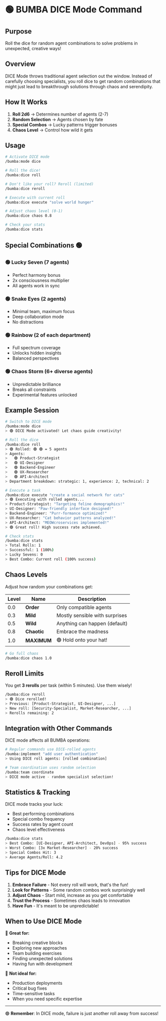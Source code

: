 # 🟢 BUMBA DICE Mode Command

## Purpose
Roll the dice for random agent combinations to solve problems in unexpected, creative ways!

## Overview

DICE Mode throws traditional agent selection out the window. Instead of carefully choosing specialists, you roll dice to get random combinations that might just lead to breakthrough solutions through chaos and serendipity.

## How It Works

1. **Roll 2d6** → Determines number of agents (2-7)
2. **Random Selection** → Agents chosen by fate
3. **Special Combos** → Lucky patterns trigger bonuses
4. **Chaos Level** → Control how wild it gets

## Usage

```bash
# Activate DICE mode
/bumba:mode dice

# Roll the dice!
/bumba:dice roll

# Don't like your roll? Reroll (limited)
/bumba:dice reroll

# Execute with current roll
/bumba:dice execute "solve world hunger"

# Adjust chaos level (0-1)
/bumba:dice chaos 0.8

# Check your stats
/bumba:dice stats
```

## Special Combinations 🟢

### 🟢 **Lucky Seven** (7 agents)
- Perfect harmony bonus
- 2x consciousness multiplier
- All agents work in sync

### 🟢 **Snake Eyes** (2 agents)  
- Minimal team, maximum focus
- Deep collaboration mode
- No distractions

### 🟢 **Rainbow** (2 of each department)
- Full spectrum coverage
- Unlocks hidden insights
- Balanced perspectives

### 🟢️ **Chaos Storm** (6+ diverse agents)
- Unpredictable brilliance
- Breaks all constraints
- Experimental features unlocked

## Example Session

```bash
# Switch to DICE mode
/bumba:mode dice
> 🟢 DICE Mode activated! Let chaos guide creativity!

# Roll the dice
/bumba:dice roll
> 🟢 Rolled: 🟢 🟢 = 5 agents
> Agents:
>   🟢 Product-Strategist
>   🟢 UI-Designer  
>   🟢 Backend-Engineer
>   🟢 UX-Researcher
>   🟢 API-Architect
> Department breakdown: strategic: 1, experience: 2, technical: 2

# Execute a task
/bumba:dice execute "create a social network for cats"
> 🟢 Executing with rolled agents...
> Product-Strategist: "Targeting feline demographics!"
> UI-Designer: "Paw-friendly interface designed!"
> Backend-Engineer: "Purr-formance optimized!"
> UX-Researcher: "Cat behavior patterns analyzed!"
> API-Architect: "MEOWcroservices implemented!"
> 🟢 Great roll! High success rate achieved.

# Check stats
/bumba:dice stats
> Total Rolls: 1
> Successful: 1 (100%)
> Lucky Sevens: 0
> Best Combo: Current roll (100% success)
```

## Chaos Levels

Adjust how random your combinations get:

| Level | Name | Description |
|-------|------|-------------|
| 0.0 | **Order** | Only compatible agents |
| 0.3 | **Mild** | Mostly sensible with surprises |
| 0.5 | **Wild** | Anything can happen (default) |
| 0.8 | **Chaotic** | Embrace the madness |
| 1.0 | **MAXIMUM** | 🟢️ Hold onto your hat! |

```bash
# Go full chaos
/bumba:dice chaos 1.0
```

## Reroll Limits

You get **3 rerolls** per task (within 5 minutes). Use them wisely!

```bash
/bumba:dice reroll
> 🟢 Dice rerolled!
> Previous: [Product-Strategist, UI-Designer, ...]
> New roll: [Security-Specialist, Market-Researcher, ...]
> Rerolls remaining: 2
```

## Integration with Other Commands

DICE mode affects all BUMBA operations:

```bash
# Regular commands use DICE-rolled agents
/bumba:implement "add user authentication"
> Using DICE roll agents: [rolled combination]

# Team coordination uses random selection
/bumba:team coordinate
> DICE mode active - random specialist selection!
```

## Statistics & Tracking

DICE mode tracks your luck:
- Best performing combinations
- Special combo frequency  
- Success rates by agent count
- Chaos level effectiveness

```bash
/bumba:dice stats
> Best Combo: [UI-Designer, API-Architect, DevOps] - 95% success
> Worst Combo: [3x Market-Researcher] - 20% success  
> Special Combos Hit: 3
> Average Agents/Roll: 4.2
```

## Tips for DICE Mode

1. **Embrace Failure** - Not every roll will work, that's the fun!
2. **Look for Patterns** - Some random combos work surprisingly well
3. **Adjust Chaos** - Start mild, increase as you get comfortable
4. **Trust the Process** - Sometimes chaos leads to innovation
5. **Have Fun** - It's meant to be unpredictable!

## When to Use DICE Mode

🏁 **Great for:**
- Breaking creative blocks
- Exploring new approaches
- Team building exercises
- Finding unexpected solutions
- Having fun with development

🔴 **Not ideal for:**
- Production deployments
- Critical bug fixes
- Time-sensitive tasks
- When you need specific expertise

---

🟢 **Remember**: In DICE mode, failure is just another roll away from success!